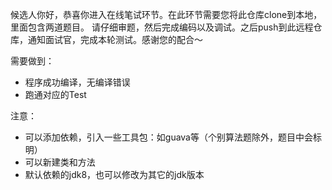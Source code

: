 候选人你好，恭喜你进入在线笔试环节。在此环节需要您将此仓库clone到本地，里面包含两道题目。
请仔细审题，然后完成编码以及调试。之后push到此远程仓库，通知面试官，完成本轮测试。感谢您的配合～

需要做到：

- 程序成功编译，无编译错误
- 跑通对应的Test

注意：

- 可以添加依赖，引入一些工具包：如guava等（个别算法题除外，题目中会标明）
- 可以新建类和方法
- 默认依赖的jdk8，也可以修改为其它的jdk版本


